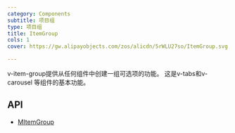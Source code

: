 ```yaml
---
category: Components
subtitle: 项目组
type: 项目组
title: ItemGroup
cols: 1
cover: https://gw.alipayobjects.com/zos/alicdn/5rWLU27so/ItemGroup.svg

---
```


v-item-group提供从任何组件中创建一组可选项的功能。 这是v-tabs和v-carousel 等组件的基本功能。

## API

- [MItemGroup](/docs/api/MItemGroup)
